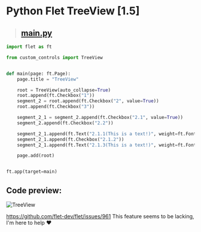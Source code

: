 # Python Flet TreeView [1.5]

> ## [main.py](/main.py)
```python
import flet as ft

from custom_controls import TreeView


def main(page: ft.Page):
    page.title = "TreeView"

    root = TreeView(auto_collapse=True)
    root.append(ft.Checkbox("1"))
    segment_2 = root.append(ft.Checkbox("2", value=True))
    root.append(ft.Checkbox("3"))

    segment_2_1 = segment_2.append(ft.Checkbox("2.1", value=True))
    segment_2.append(ft.Checkbox("2.2"))

    segment_2_1.append(ft.Text("2.1.1(This is a text!)", weight=ft.FontWeight.BOLD))
    segment_2_1.append(ft.Checkbox("2.1.2"))
    segment_2_1.append(ft.Text("2.1.3(This is a text!)", weight=ft.FontWeight.BOLD))

    page.add(root)


ft.app(target=main)

```

## Code preview:
![TreeView](https://github.com/user-attachments/assets/174516c0-e5c1-4553-9880-c652c18bcdf8)

https://github.com/flet-dev/flet/issues/961
This feature seems to be lacking, I'm here to help ❤️
